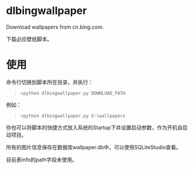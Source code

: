 # dlbingwallpaper
Download wallpapers from cn.bing.com.

下载必应壁纸脚本。

# 使用
命令行切换到脚本所在目录，并执行：

>`>python dlbingwallpaper.py DOWNLOAD_PATH`

例如：

>`>python dlbingwallpaper.py E:\wallpapers`

你也可以将脚本的快捷方式放入系统的Startup下并设置启动参数，作为开机自启动项目。

所有的图片信息保存在数据库wallpaper.db中，可以使用SQLiteStudio查看。

目前表info的path字段未使用。